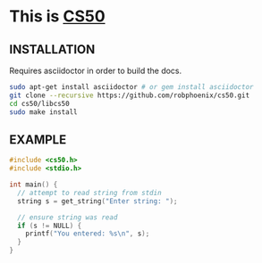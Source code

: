 # This is [CS50](https://cs50.harvard.edu/)

## INSTALLATION

Requires asciidoctor in order to build the docs.

```sh
sudo apt-get install asciidoctor # or gem install asciidoctor
git clone --recursive https://github.com/robphoenix/cs50.git
cd cs50/libcs50
sudo make install
```

## EXAMPLE

```c
#include <cs50.h>
#include <stdio.h>

int main() {
  // attempt to read string from stdin
  string s = get_string("Enter string: ");

  // ensure string was read
  if (s != NULL) {
    printf("You entered: %s\n", s);
  }
}
```
